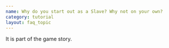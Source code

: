 ```yaml
---
name: Why do you start out as a Slave? Why not on your own?
category: tutorial
layout: faq_topic
---
```

It is part of the game story.